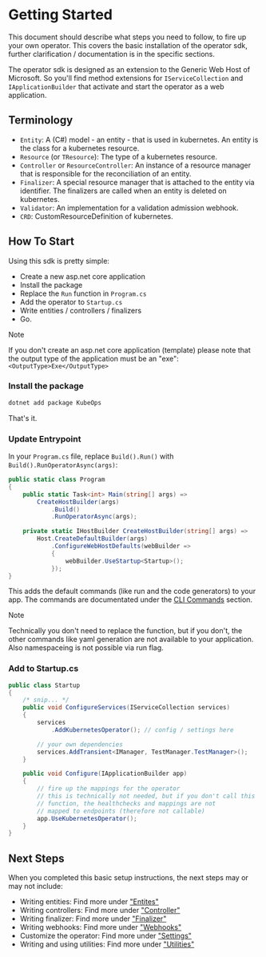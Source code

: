 # Getting Started

This document should describe what steps you need to follow, to fire up your own operator.
This covers the basic installation of the operator sdk, further
clarification / documentation is in the specific sections.

The operator sdk is designed as an extension to the Generic Web Host of Microsoft.
So you'll find method extensions for `IServiceCollection` and `IApplicationBuilder`
that activate and start the operator as a web application.

## Terminology

- `Entity`: A (C#) model - an entity - that is used in kubernetes.
  An entity is the class for a kubernetes resource.
- `Resource` (or `TResource`): The type of a kubernetes resource.
- `Controller` or `ResourceController`: An instance of a resource manager
  that is responsible for the reconciliation of an entity.
- `Finalizer`: A special resource manager that is attached to the entity
  via identifier. The finalizers are called when an entity is deleted
  on kubernetes.
- `Validator`: An implementation for a validation admission webhook.
- `CRD`: CustomResourceDefinition of kubernetes.

## How To Start

Using this sdk is pretty simple:

- Create a new asp.net core application
- Install the package
- Replace the `Run` function in `Program.cs`
- Add the operator to `Startup.cs`
- Write entities / controllers / finalizers
- Go.

> [!NOTE]
> If you don't create an asp.net core application (template)
> please note that the output type of the application must be an "exe":
> `<OutputType>Exe</OutputType>`

### Install the package

```bash
dotnet add package KubeOps
```

That's it.

### Update Entrypoint

In your `Program.cs` file, replace `Build().Run()` with `Build().RunOperatorAsync(args)`:

```csharp
public static class Program
{
    public static Task<int> Main(string[] args) =>
        CreateHostBuilder(args)
            .Build()
            .RunOperatorAsync(args);

    private static IHostBuilder CreateHostBuilder(string[] args) =>
        Host.CreateDefaultBuilder(args)
            .ConfigureWebHostDefaults(webBuilder =>
            {
                webBuilder.UseStartup<Startup>();
            });
}
```

This adds the default commands (like run and the code generators) to your app.
The commands are documentated under the [CLI Commands](./commands.md) section.

> [!NOTE]
> Technically you don't need to replace the function,
> but if you don't, the other commands like yaml generation
> are not available to your application. Also namespaceing is not
> possible via run flag.

### Add to Startup.cs

```csharp
public class Startup
{
    /* snip... */
    public void ConfigureServices(IServiceCollection services)
    {
        services
            .AddKubernetesOperator(); // config / settings here

        // your own dependencies
        services.AddTransient<IManager, TestManager.TestManager>();
    }

    public void Configure(IApplicationBuilder app)
    {
        // fire up the mappings for the operator
        // this is technically not needed, but if you don't call this
        // function, the healthchecks and mappings are not
        // mapped to endpoints (therefore not callable)
        app.UseKubernetesOperator();
    }
}
```

## Next Steps

When you completed this basic setup instructions, the next steps may or may not include:

- Writing entities: Find more under ["Entites"](./entities.md)
- Writing controllers: Find more under ["Controller"](./controller.md)
- Writing finalizer: Find more under ["Finalizer"](./finalizer.md)
- Writing webhooks: Find more under ["Webhooks"](./webhooks.md)
- Customize the operator: Find more under ["Settings"](./settings.md)
- Writing and using utilities: Find more under ["Utilities"](./utilities.md)
